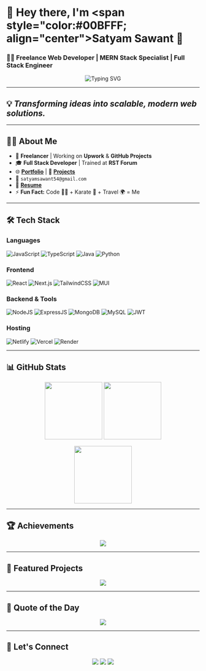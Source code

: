 # 🚀 Hey there, I'm **<span style="color:#00BFFF; align="center">Satyam Sawant</span>** 👋  

### 👨‍💻 **Freelance Web Developer | MERN Stack Specialist | Full Stack Engineer**  

<p align="center">
  <img src="https://readme-typing-svg.demolab.com?font=Courier&size=20&pause=1000&color=00BFFF&center=true&vCenter=true&width=500&lines=Full+Stack+Developer;MERN+Stack+Specialist;Building+Scalable+Web+Solutions" alt="Typing SVG" />
</p>

---

## 💡 *Transforming ideas into scalable, modern web solutions.*

---

## 👨‍🔧 **About Me**
- 🔭 **Freelancer** | Working on **Upwork** & **GitHub Projects**  
- 🎓 **Full Stack Developer** | Trained at **RST Forum**  
- 🌐 [**Portfolio**](https://ss-dev-portfolio.netlify.app) | 📂 [**Projects**](https://github.com/SatyamDevGenie)  
- 📧 `satyamsawant54@gmail.com`  
- 🧾 [**Resume**](https://drive.google.com/file/d/1c9Z3_4N86ZPVrdIpXyuX6aHVns05wxfM/view)  
- ⚡ **Fun Fact:** Code 👨‍💻 + Karate 🥋 + Travel 🌍 = Me  

---

## 🛠 **Tech Stack**

### **Languages**
![JavaScript](https://img.shields.io/badge/JavaScript-F7DF1E?style=for-the-badge&logo=javascript&logoColor=black)
![TypeScript](https://img.shields.io/badge/TypeScript-007ACC?style=for-the-badge&logo=typescript&logoColor=white)
![Java](https://img.shields.io/badge/Java-orange?style=for-the-badge&logo=java&logoColor=white)
![Python](https://img.shields.io/badge/Python-3776AB?style=for-the-badge&logo=python&logoColor=yellow)

### **Frontend**
![React](https://img.shields.io/badge/React-20232A?style=for-the-badge&logo=react&logoColor=61DAFB)
![Next.js](https://img.shields.io/badge/Next-black?style=for-the-badge&logo=next.js&logoColor=white)
![TailwindCSS](https://img.shields.io/badge/TailwindCSS-38B2AC?style=for-the-badge&logo=tailwind-css&logoColor=white)
![MUI](https://img.shields.io/badge/MUI-007FFF?style=for-the-badge&logo=mui&logoColor=white)

### **Backend & Tools**
![NodeJS](https://img.shields.io/badge/Node.js-339933?style=for-the-badge&logo=nodedotjs&logoColor=white)
![ExpressJS](https://img.shields.io/badge/Express-404D59?style=for-the-badge&logo=express&logoColor=white)
![MongoDB](https://img.shields.io/badge/MongoDB-4EA94B?style=for-the-badge&logo=mongodb&logoColor=white)
![MySQL](https://img.shields.io/badge/MySQL-00758F?style=for-the-badge&logo=mysql&logoColor=white)
![JWT](https://img.shields.io/badge/JWT-black?style=for-the-badge&logo=JSON%20web%20tokens&logoColor=white)

### **Hosting**
![Netlify](https://img.shields.io/badge/Netlify-00C7B7?style=for-the-badge&logo=netlify&logoColor=white)
![Vercel](https://img.shields.io/badge/Vercel-black?style=for-the-badge&logo=vercel&logoColor=white)
![Render](https://img.shields.io/badge/Render-46E3B7?style=for-the-badge&logo=render&logoColor=white)

---

## 📊 **GitHub Stats**

<p align="center">
  <img src="https://github-readme-stats.vercel.app/api?username=SatyamDevGenie&show_icons=true&theme=radical" height="150"/>
  <img src="https://github-readme-stats.vercel.app/api/top-langs/?username=SatyamDevGenie&layout=compact&theme=radical" height="150"/>
</p>

<p align="center">
  <img src="https://github-readme-streak-stats.herokuapp.com?user=SatyamDevGenie&theme=radical" height="150"/>
</p>

---

## 🏆 **Achievements**
<p align="center">
  <img src="https://github-profile-trophy.vercel.app/?username=SatyamDevGenie&theme=onedark&no-frame=true&row=1&column=6"/>
</p>

---

## 🚀 **Featured Projects**
<p align="center">
  <img src="https://github-contributor-stats.vercel.app/api?username=SatyamDevGenie&limit=5&theme=dark&combine_all_yearly_contributions=true"/>
</p>

---

## 💬 **Quote of the Day**
<p align="center">
  <img src="https://quotes-github-readme.vercel.app/api?type=horizontal&theme=tokyonight"/>
</p>

---

## 🤝 **Let's Connect**
<p align="center">
  <a href="mailto:satyamsawant54@gmail.com"><img src="https://img.shields.io/badge/Gmail-D14836?style=for-the-badge&logo=gmail&logoColor=white"></a>
  <a href="https://www.linkedin.com/in/satyam-sawant-a257802a7/"><img src="https://img.shields.io/badge/LinkedIn-blue?style=for-the-badge&logo=linkedin&logoColor=white"></a>
  <a href="https://ss-dev-portfolio.netlify.app"><img src="https://img.shields.io/badge/Portfolio-000?style=for-the-badge&logo=firefox-browser&logoColor=white"></a>
</p>
